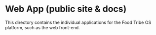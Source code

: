 # Web App (public site & docs)
This directory contains the individual applications for the Food Tribe OS platform, such as the web front-end.
